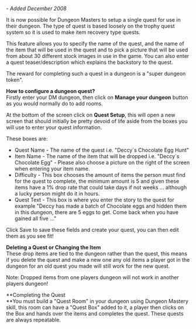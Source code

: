 ---
---
\- _Added December 2008_

It is now possible for Dungeon Masters to setup a single quest for use in their dungeon. The type of quest is based loosely on the trophy quest system so it is used to make item recovery type quests.

This feature allows you to specify the name of the quest, and the name of the item that will be used in the quest and to pick a picture that will be used from about 30 different stock images in use in the game. You can also enter a quest teaser/description which explains the backstory to the quest.

The reward for completing such a quest in a dungeon is a "super dungeon token".

**How to configure a dungeon quest?**  
Firstly enter your DM dungeon, then click on **Manage your dungeon** button as you would normally do to add rooms.

At the bottom of the screen click on **Quest Setup**, this will open a new screen that should initially be pretty devoid of life aside from the boxes you will use to enter your quest information.

These boxes are:

*   Quest Name - The name of the quest i.e. "Deccy\`s Chocolate Egg Hunt"
*   Item Name - The name of the item that will be dropped i.e. "Deccy\`s Chocolate Egg" - Please also choose a picture on the right of the screen when entering your item name.
*   Difficulty - This box chooses the amount of items the person must find for the quest to complete, the minimum amount is 5 and given these items have a 1% drop rate that could take days if not weeks ... although a lucky person might do it in hours.
*   Quest Text - This box is where you enter the story to the quest for example "Deccy has made a batch of Chocolate eggs and hidden them in this dungeon, there are 5 eggs to get. Come back when you have gained all five ..."

Click Save to save these fields and create your quest, you can then edit them as you see fit!

**Deleting a Quest or Changing the Item**  
These drop items are tied to the dungeon rather than the quest, this means if you delete the quest and make a new one any old items a player got in the dungeon for an old quest you made will still work for the new quest.

Note: Dropped items from one players dungeon will not work in another players dungeon!

**Completing the Quest  
**You must build a "Quest Room" in your dungeon using Dungeon Mastery skill, this room can have a "Quest Box" added to it, a player then clicks on the Box and hands over the items and completes the quest. These quests are always repeatable.